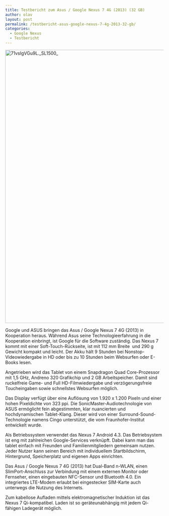 ```yaml
---
title: Testbericht zum Asus / Google Nexus 7 4G (2013) (32 GB)
author: olav
layout: post
permalink: /testbericht-asus-google-nexus-7-4g-2013-32-gb/
categories:
  - Google Nexus
  - Testbericht
---
```

[<img class="alignnone size-large wp-image-175" src="http://senioren-tablet.eu/wp-content/uploads/2014/09/71vsIgVGu9L._SL1500_-768x1024.jpg" alt="71vsIgVGu9L._SL1500_" width="648" height="864" />][1]

Google und ASUS bringen das Asus / Google Nexus 7 4G (2013) in Kooperation heraus. Während Asus seine Technologieerfahrung in die Kooperation einbringt, ist Google für die Software zuständig. Das Nexus 7 kommt mit einer Soft-Touch-Rückseite, ist mit 112 mm Breite  und 290 g Gewicht kompakt und leicht. Der Akku hält 9 Stunden bei Nonstop-Videowiedergabe in HD oder bis zu 10 Stunden beim Websurfen oder E-Books lesen.

Angetrieben wird das Tablet von einem Snapdragon Quad Core-Prozessor mit 1,5 GHz, Andreno 320 Grafikchip und 2 GB Arbeitspeicher. Damit sind ruckelfreie Game- und Full HD-Filmwiedergabe und verzögerungsfreie Toucheingaben sowie schnellstes Websurfen möglich.

Das Display verfügt über eine Auflösung von 1.920 x 1.200 Pixeln und einer hohen Pixeldichte von 323 ppi. Die SonicMaster-Audiotechnologie von ASUS ermöglicht fein abgestimmten, klar nuancierten und hochdynamischen Tablet-Klang. Dieser wird von einer Surround-Sound-Technologie namens Cingo unterstützt, die vom Fraunhofer-Institut entwickelt wurde.

Als Betriebssystem verwendet das Nexus 7 Android 4.3. Das Betriebsystem ist eng mit zahlreichen Google-Services verknüpft. Dabei kann man das tablet einfach mit Freunden und Familienmitgliedern gemeinsam nutzen. Jeder Nutzer kann seinen Bereich mit individuellem Startbildschirm, Hintergrund, Speicherplatz und eigenen Apps einrichten.

Das Asus / Google Nexus 7 4G (2013) hat Dual-Band n-WLAN, einen SlimPort-Anschluss zur Verbindung mit einem externen Monitor oder Fernseher, einen eingebauten NFC-Sensor und Bluetooth 4.0. Ein integriertes LTE-Modem erlaubt bei eingestecker SIM-Karte auch unterwegs die Nutzung des Internets.

Zum kabellose Aufladen mittels elektromagnetischer Induktion ist das Nexus 7 Qi-kompatibel. Laden ist so geräteunabhängig mit jedem Qi-fähigen Ladegerät möglich.

 [1]: http://senioren-tablet.eu/wp-content/uploads/2014/09/71vsIgVGu9L._SL1500_.jpg